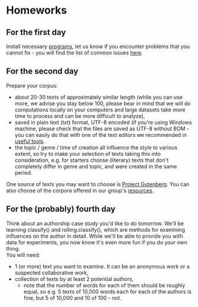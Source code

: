 # Homeworks
## For the first day
Install necessary [programs](https://github.com/JoannaBy/DHSI2021-Stylometry/blob/main/before_the_course/installations.md), let us know if you encounter problems that you cannot fix - you will find the list of common issues [here](https://github.com/computationalstylistics/stylo#installation-issues). 

## For the second day
Prepare your corpus: 
* about 20-30 texts of approximately similar length (while you can use more, we advise you stay below 100, please bear in mind that we will do computations locally on your computers and large datasets take more time to process and can be more difficult to analyze), 
* saved in plain text (txt) format, UTF-8 encoded (if you're using Windows machine, please check that the files are saved as UTF-8 without BOM - you can easily do that with one of the text editors we recommended in [useful tools](https://github.com/JoannaBy/DHSI2021-Stylometry/blob/main/before_the_course/useful_tools.md).  
* the topic / genre / time of creation all influence the style to various extent, so try to make your selection of texts taking this into consideration, e.g. for starters choose (literary) texts that don't completely differ in genre and topic, and were created in the same period.  
  
One source of texts you may want to choose is [Project Gutenberg](http://www.gutenberg.org/). You can also choose of the corpora offered in our group's [resources](https://computationalstylistics.github.io/resources/).

## For the (probably) fourth day
Think about an authorship case study you'd like to do tomorrow. We'll be learning classify() and rolling.classify(), which are methods for examining influences on the author in detail. While we'll be able to provide you with data for experiments, you now know it's even more fun if you do your own thing.  
You will need:  
* 1 (or more) text you want to examine. It can be an anonymous work or a suspected collaborative work,
* collection of texts by at least 2 potential authors,
  * note that the number of words for each of them should be roughly equal, so e.g. 5 texts of 10,000 words each for each of the authors is fine, but 5 of 10,000 and 10 of 100 - not.
